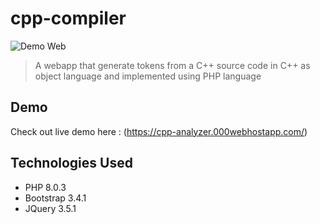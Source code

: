 # cpp-compiler

![Demo Web](../assets/logo.PNG?raw=true)

> A webapp that generate tokens from a C++ source code in C++ as object language and implemented using PHP language

## Demo
Check out live demo here : (https://cpp-analyzer.000webhostapp.com/)

## Technologies Used
- PHP 8.0.3
- Bootstrap 3.4.1
- JQuery 3.5.1
